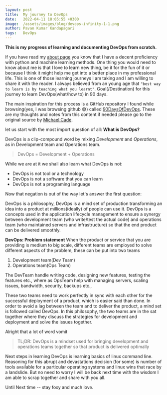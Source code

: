 ```yaml
---
layout: post
title:  My journey to DevOps
date:   2022-04-11 18:05:55 +0300
image:  /assets/images/blog/devops-infinity-1-1.png
author: Pavan Kumar Kandapagari
tags:   DevOps
---
```


**This is my progress of learning and documenting DevOps from scratch.**

If you have read my [about page](https://kandapagari.github.io/about) you know that I have a decent proficiency with python and machine learning methods. One thing you would need to know about me is that I love to learn new thing, be it for the fun of it or because I think it might help me get into a better place in my professional life. This is one of those learning journeys I am taking and I am willing to share it with the reader. I always believed from an young age that `"best way to learn is by teaching what you learnt"`. Goal(/Destination) for this journey to learn DevOps(what/how to) in 90 days.

The main inspiration for this process is a GitHub repository I found while browsing(yes, I was browsing github 😅) called [90DaysOfDevOps](https://github.com/MichaelCade/90DaysOfDevOps). These are my thoughts and notes from this content if needed please go to the original source by [Michael Cade](https://github.com/MichaelCade).

let us start with the most import question of all: **What is DevOps?**

DevOps is a clip-compound word by mixing *Development* and *Operations*, as in Development team and Operations team.
> DevOps = Development + Operations

While we are at it we shall also learn what DevOps is not:

* DevOps is not tool or a technology
* DevOps is not a software that you can learn
* DevOps is not a programing language

Now that negation is out of the way let's answer the first question:

DevOps is a philosophy, DevOps is a mind set of production transforming an idea into a product at millions(ideally) of people can use it. DevOps is a concepts used in the application lifecycle management to ensure a synergy between development team (who write/test the actual code) and operations team (who maintained servers and infrastructure) so that the end product can be delivered smoothly.

**DevOps: Problem statement**
When the product or service that you are providing is medium to big scale, different teams are employed to solve different aspects of the problem, these can be put into two teams

1. Development team(Dev Team)
2. Operations team(Ops Team)

The DevTeam handle writing code, designing new features, testing the features etc., where as OpsTeam help with managing servers, scaling issues, bandwidth, security, backups etc.,

These two teams need to work perfectly in sync with each other for the successful deployment of a product, which is easier said than done. In order to avoid a lag between the team and to deliver the product, a mind set is followed called DevOps. In this philosophy, the two teams are in the sat together where they discuss the strategies for development and deployment and solve the issues together.

Alright that a lot of word vomit
> TL;DR: DevOps is a mindset used for bringing development and operations teams together so that product is delivered optimally

Next steps in learning DevOps is learning basics of linux command line. Reasoning for this abrupt and devastations decision (for some) is number of tools available for a particular operating systems and linux wins that race by a landslide. But no need to worry I will be back next time with the wisdom I am able to scrap together and share with you all.

Until Next time -- stay foxy and much love.
